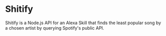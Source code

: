 # Shitify
Shitify is a Node.js API for an Alexa Skill that finds the least popular song by a chosen artist by querying Spotify's public API.
